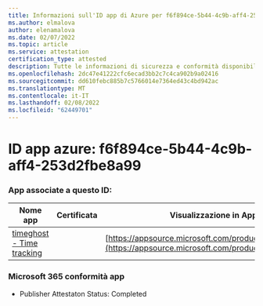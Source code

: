```yaml
---
title: Informazioni sull'ID app di Azure per f6f894ce-5b44-4c9b-aff4-253d2fbe8a99
ms.author: elmalova
author: elenamalova
ms.date: 02/07/2022
ms.topic: article
ms.service: attestation
certification_type: attested
description: Tutte le informazioni di sicurezza e conformità disponibili per f6f894ce-5b44-4c9b-aff4-253d2fbe8a99.
ms.openlocfilehash: 2dc47e41222cfc6ecad3bb2c7c4ca902b9a02416
ms.sourcegitcommit: dd610febc885b7c5766014e7364ed43c4bd942ac
ms.translationtype: MT
ms.contentlocale: it-IT
ms.lasthandoff: 02/08/2022
ms.locfileid: "62449701"
---
```

# <a name="azure-app-id-f6f894ce-5b44-4c9b-aff4-253d2fbe8a99"></a>ID app azure: f6f894ce-5b44-4c9b-aff4-253d2fbe8a99


### <a name="apps-associated-with-this-id"></a>App associate a questo ID:
| **Nome app** | **Certificata** | **Visualizzazione in AppSource** |
|--------------|---------------|-----------------------|
| [timeghost - Time tracking](https://docs.microsoft.com/microsoft-365-app-certification/forward/WA200001532) |  | [https://appsource.microsoft.com/product/office/WA200001532](https://appsource.microsoft.com/product/office/WA200001532) |

### <a name="microsoft-365-app-compliance-status"></a>Microsoft 365 conformità app
- Publisher Attestaton Status: Completed

